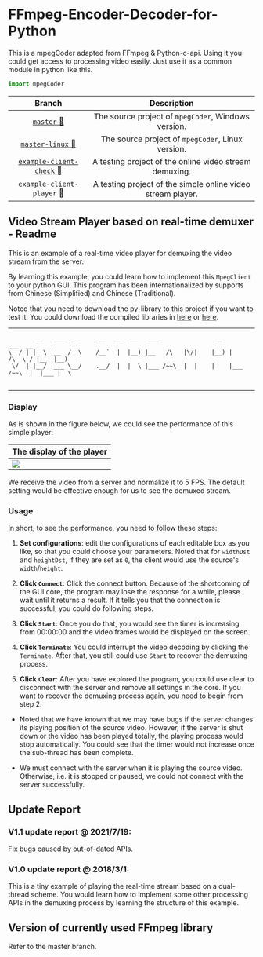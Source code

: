 # FFmpeg-Encoder-Decoder-for-Python

This is a mpegCoder adapted from FFmpeg & Python-c-api. Using it you could get access to processing video easily. Just use it as a common module in python like this.

```python
import mpegCoder
```

|     Branch      |  Description  |
| :-------------: | :-----------: |
| [`master` :link:][git-master] | The source project of `mpegCoder`, Windows version. |
| [`master-linux` :link:][git-linux] | The source project of `mpegCoder`, Linux version. |
| [`example-client-check` :link:][exp1] | A testing project of the online video stream demuxing. |
| `example-client-player` :link: | A testing project of the simple online video stream player. |


## Video Stream Player based on real-time demuxer - Readme

This is an example of a real-time video player for demuxing the video stream from the server.

By learning this example, you could learn how to implement this `MpegClient` to your python GUI. This program has been internationalized by supports from Chinese (Simplified) and Chinese (Traditional).

Noted that you need to download the py-library to this project if you want to test it. You could download the compiled libraries in [here][main] or [here][release].

*****
```
        __   ___  __      __  ___  __   ___                __                 ___  __  
\  / | |  \ |__  /  \    /__`  |  |__) |__   /\   |\/|    |__) |     /\  \ / |__  |__) 
 \/  | |__/ |___ \__/    .__/  |  |  \ |___ /~~\  |  |    |    |___ /~~\  |  |___ |  \ 
                                                                                       
```
*****

### Display

As is shown in the figure below, we could see the performance of this simple player:

| The display of the player |
| ------ |
|![][gui-show]|

We receive the video from a server and normalize it to 5 FPS. The default setting would be effective enough for us to see the demuxed stream.

### Usage

In short, to see the performance, you need to follow these steps:

1. **Set configurations**: edit the configurations of each editable box as you like, so that you could choose your parameters. Noted that for `widthDst` and `heightDst`, if they are set as `0`, the client would use the source's `width`/`height`.

2. **Click `Connect`**: Click the connect button. Because of the shortcoming of the GUI core, the program may lose the response for a while, please wait until it returns a result. If it tells you that the connection is successful, you could do following steps.
    
3. **Click `Start`**: Once you do that, you would see the timer is increasing from 00:00:00 and the video frames would be displayed on the screen.
    
4. **Click `Terminate`**: You could interrupt the video decoding by clicking the `Terminate`. After that, you still could use `Start` to recover the demuxing process.

5. **Click `Clear`**: After you have explored the program, you could use clear to disconnect with the server and remove all settings in the core. If you want to recover the demuxing process again, you need to begin from step 2.

* Noted that we have known that we may have bugs if the server changes its playing position of the source video. However, if the server is shut down or the video has been played totally, the playing process would stop automatically. You could see that the timer would not increase once the sub-thread has been complete.

* We must connect with the server when it is playing the source video. Otherwise, i.e. it is stopped or paused, we could not connect with the server successfully.

## Update Report

### V1.1 update report @ 2021/7/19:

Fix bugs caused by out-of-dated APIs.
 
### V1.0 update report @ 2018/3/1:

This is a tiny example of playing the real-time stream based on a dual-thread scheme. You would learn how to implement some other processing APIs in the demuxing process by learning the structure of this example. 
 
## Version of currently used FFmpeg library
Refer to the master branch.

[main]:https://cainmagi.github.io/FFmpeg-Encoder-Decoder-for-Python/ "main page"
[release]:https://github.com/cainmagi/FFmpeg-Encoder-Decoder-for-Python/releases "release page"
[gui-show]:display/dispGUI.PNG
[git-master]:https://github.com/cainmagi/FFmpeg-Encoder-Decoder-for-Python "master (Windows)"
[git-linux]:https://github.com/cainmagi/FFmpeg-Encoder-Decoder-for-Python/tree/master-linux "master (Linux)"
[exp1]:https://github.com/cainmagi/FFmpeg-Encoder-Decoder-for-Python/tree/example-client-check "check the client"
[exp2]:https://github.com/cainmagi/FFmpeg-Encoder-Decoder-for-Python/tree/example-client-player "client with player"

